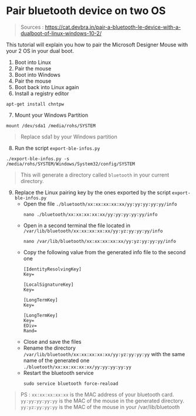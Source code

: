 # Pair bluetooth device on two OS

> Sources : https://cat.devbra.in/pair-a-bluetooth-le-device-with-a-dualboot-of-linux-windows-10-2/

This tutorial will explain you how to pair the Microsoft Designer Mouse with your 2 OS in your dual boot.

1. Boot into Linux
2. Pair the mouse
3. Boot into Windows
4. Pair the mouse
5. Boot back into Linux again
6. Install a registry editor
```
apt-get install chntpw
```

7. Mount your Windows Partition
```
mount /dev/sda1 /media/rohs/SYSTEM
```
> Replace sda1 by your Windows partition

8. Run the script `export-ble-infos.py`
```
./export-ble-infos.py -s /media/rohs/SYSTEM/Windows/System32/config/SYSTEM
```
> This will generate a directory called `bluetooth` in your current directory.

9. Replace the Linux pairing key by the ones exported by the script `export-ble-infos.py`
    - Open the file `./bluetooth/xx:xx:xx:xx:xx/yy:yy:yy:yy:yy/info`
        ```
        nano ./bluetooth/xx:xx:xx:xx:xx/yy:yy:yy:yy:yy/info
        ```
    - Open in a second terminal the file located in `/var/lib/bluetooth/xx:xx:xx:xx:xx/yy:yz:yy:yy:yy/info`
        ```
        nano /var/lib/bluetooth/xx:xx:xx:xx:xx/yy:yz:yy:yy:yy/info
        ```
    - Copy the following value from the generated info file to the second one
        ```
        [IdentityResolvingKey]
        Key=
        
        [LocalSignatureKey]
        Key=
        
        [LongTermKey]
        Key=
        
        [LongTermKey]
        Key=
        EDiv=
        Rand=
        ```
    - Close and save the files
    - Rename the directory `/var/lib/bluetooth/xx:xx:xx:xx:xx/yy:yz:yy:yy:yy` with the same name of the generated one `./bluetooth/xx:xx:xx:xx:xx/yy:yy:yy:yy:yy`
    - Restart the bluetooth service
        ```
        sudo service bluetooth force-reaload
        ```
        
> PS : `xx:xx:xx:xx:xx` is the MAC address of your bluetooth card. `yy:yy:yy:yy:yy` is the MAC of the mouse in the generated directory. `yy:yz:yy:yy:yy` is the MAC of the mouse in your /var/lib/bluetooth
